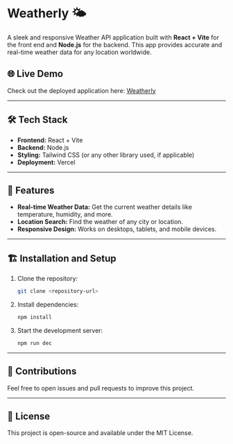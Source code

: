 # Weatherly 🌤️  

A sleek and responsive Weather API application built with **React + Vite** for the front end and **Node.js** for the backend. This app provides accurate and real-time weather data for any location worldwide.  

## 🌐 Live Demo  
Check out the deployed application here: [Weatherly](https://weatherly-sable-phi.vercel.app/)  

---

## 🛠️ Tech Stack  
- **Frontend:** React + Vite  
- **Backend:** Node.js  
- **Styling:** Tailwind CSS (or any other library used, if applicable)  
- **Deployment:** Vercel  

---

## 🚀 Features  
- **Real-time Weather Data:** Get the current weather details like temperature, humidity, and more.  
- **Location Search:** Find the weather of any city or location.  
- **Responsive Design:** Works on desktops, tablets, and mobile devices.  

---

## 🏗️ Installation and Setup  

1. Clone the repository:
   ```bash
   git clone <repository-url>

2. Install dependencies:
   ```bash
   npm install
   
3. Start the development server:
    ```bash
   npm run dec

---

## 🤝 Contributions
Feel free to open issues and pull requests to improve this project.

---

## 📜 License
This project is open-source and available under the MIT License.
   





